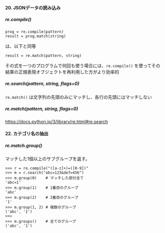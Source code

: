 #### 20. JSONデータの読み込み
##### re.compile()
```
prog = re.compile(pattern)
result = prog.match(string)
```
は、以下と同等
```
result = re.match(pattern, string)
```
その式を一つのプログラムで何回も使う場合には、`re.compile()` を使ってその結果の正規表現オブジェクトを再利用した方がより効率的

##### re.search(pattern, string, flags=0)
`re.match()` は文字列の先頭のみにマッチし、各行の先頭にはマッチしない

##### re.match(pattern, string, flags=0)
https://docs.python.jp/3/library/re.html#re.search


#### 22. カテゴリ名の抽出
##### re.match.group()
マッチした1個以上のサブグループを返す。
```
>>> r = re.compile("([a-z]+)=([0-9])"
>>> m = r.search("abc=123&def=456")
>>> m.group(0)    # マッチした部分全て
'abc=1'
>>> m.group(1)    # 1番目のグループ
'abc'
>>> m.group(2)    # 2番目のグループ
'1'
>>> m.group(1, 2) # 複数のグループ
('abc', '1')
>>>
>>> m.groups()    # 全てのグループ
('abc', '1')
```
